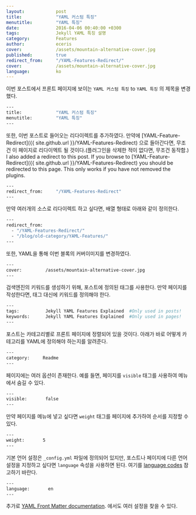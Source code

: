 ```yaml
---
layout:            post
title:             "YAML 커스텀 특징"
menutitle:         "YAML 특징"
date:              2016-04-06 00:40:00 +0300
tags:              Jekyll YAML 특징 설명
category:          Features
author:            eceris
cover:             /assets/mountain-alternative-cover.jpg
published:         true
redirect_from:     "/YAML-Features-Redirect/"
cover:             /assets/mountain-alternative-cover.jpg
language:          ko
---
```


이번 포스트에서 프론트 페이지에 보이는  `YAML 커스텀 특징` to `YAML 특징` 의 제목을 변경했다.

```bash
---
title:             "YAML 커스텀 특징"
menutitle:         "YAML 특징"
---
```

또한, 이번 포스트로 들어오는 리다이렉트를 추가하였다. 만약에 [YAML-Feature-Redirect]({{ site.github.url }}/YAML-Features-Redirect) 으로 들아간다면, 무조건 이 페이지로 리다이엑트 될 것이다.(플러그인을 삭제한 적이 없다면, 무조건 동작함.)
I also added a redirect to this post. If you browse to [YAML-Feature-Redirect]({{ site.github.url }}/YAML-Features-Redirect) you should be redirected to this page. This only works if you have not removed the plugins.

```bash
---
redirect_from:     "/YAML-Features-Redirect"
---
```

만약 여러개의 소스로 리다이렉트 하고 싶다면, 배열 형태로 아래와 같이 정의한다.

```bash
---
redirect_from:  
  - "/YAML-Features-Redirect/"
  - "/blog/old-category/YAML-Features/"
---
``````
또한, YAML을 통해 이번 블록의 커버이미지를 변경하였다.

```bash
---
cover:         /assets/mountain-alternative-cover.jpg
---
``````

검색엔진의 키워드를 생성하기 위해, 포스트에 정의된 태그를 사용한다. 만약 페이지를 작성한다면, 태그 대신에 키워드를 정의해야 한다.

```bash
---        
tags:          Jekyll YAML Features Explained  #Only used in posts!
keywords:      Jekyll YAML Features Explained  #Only used in pages!
---
```
포스트는 카테고리별로 프론트 페이지에 정렬되어 있을 것이다. 아래가 바로 어떻게 카테고리를 YAML에 정의해야 하는지를 알려준다.

```bash
---        
category:     Readme
---
```
페이지에는 여러 옵션이 존재한다. 예를 들면, 페이지를 `visible` 태그를 사용하여 메뉴에서 숨길 수 있다.

```bash
---        
visible:       false     
---
```

만약 페이지를 메뉴에 넣고 싶다면 `weight` 태그를 페이지에 추가하여 순서를 지정할 수 있다.


```bash
---        
weight:       5  
---
```

기본 언어 설정은 `_config.yml` 파일에 정의되어 있지만, 포스트나 페이지에 다른 언어 설정을 지정하고 싶다면 `language` 속성을 사용하면 된다. 여기를 [language codes](http://www.w3schools.com/tags/ref_language_codes.asp)  참고하기 바란다. 

```bash
---        
language:       en  
---
```

추가로 [YAML Front Matter documentation](https://jekyllrb.com/docs/frontmatter). 에서도 여러 설정을 찾을 수 있다.
